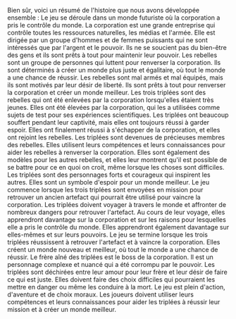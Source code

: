Bien sûr, voici un résumé de l'histoire que nous avons développée ensemble :
Le jeu se déroule dans un monde futuriste où la corporation a pris le contrôle du monde. La corporation est une grande entreprise qui contrôle toutes les ressources naturelles, les médias et l'armée. Elle est dirigée par un groupe d'hommes et de femmes puissants qui ne sont intéressés que par l'argent et le pouvoir. Ils ne se soucient pas du bien-être des gens et ils sont prêts à tout pour maintenir leur pouvoir.
Les rebelles sont un groupe de personnes qui luttent pour renverser la corporation. Ils sont déterminés à créer un monde plus juste et égalitaire, où tout le monde a une chance de réussir. Les rebelles sont mal armés et mal équipés, mais ils sont motivés par leur désir de liberté. Ils sont prêts à tout pour renverser la corporation et créer un monde meilleur.
Les trois triplées sont des rebelles qui ont été enlevées par la corporation lorsqu'elles étaient très jeunes. Elles ont été élevées par la corporation, qui les a utilisées comme sujets de test pour ses expériences scientifiques. Les triplées ont beaucoup souffert pendant leur captivité, mais elles ont toujours réussi à garder espoir. Elles ont finalement réussi à s'échapper de la corporation, et elles ont rejoint les rebelles.
Les triplées sont devenues de précieuses membres des rebelles. Elles utilisent leurs compétences et leurs connaissances pour aider les rebelles à renverser la corporation. Elles sont également des modèles pour les autres rebelles, et elles leur montrent qu'il est possible de se battre pour ce en quoi on croit, même lorsque les choses sont difficiles.
Les triplées sont des personnages forts et courageux qui inspirent les autres. Elles sont un symbole d'espoir pour un monde meilleur.
Le jeu commence lorsque les trois triplées sont envoyées en mission pour retrouver un ancien artefact qui pourrait être utilisé pour vaincre la corporation. Les triplées doivent voyager à travers le monde et affronter de nombreux dangers pour retrouver l'artefact. Au cours de leur voyage, elles apprendront davantage sur la corporation et sur les raisons pour lesquelles elle a pris le contrôle du monde. Elles apprendront également davantage sur elles-mêmes et sur leurs pouvoirs.
Le jeu se termine lorsque les trois triplées réussissent à retrouver l'artefact et à vaincre la corporation. Elles créent un monde nouveau et meilleur, où tout le monde a une chance de réussir.
Le frère aîné des triplées est le boss de la corporation. Il est un personnage complexe et nuancé qui a été corrompu par le pouvoir. Les triplées sont déchirées entre leur amour pour leur frère et leur désir de faire ce qui est juste. Elles doivent faire des choix difficiles qui pourraient les mettre en danger ou même les conduire à la mort.
Le jeu est plein d'action, d'aventure et de choix moraux. Les joueurs doivent utiliser leurs compétences et leurs connaissances pour aider les triplées à réussir leur mission et à créer un monde meilleur.
